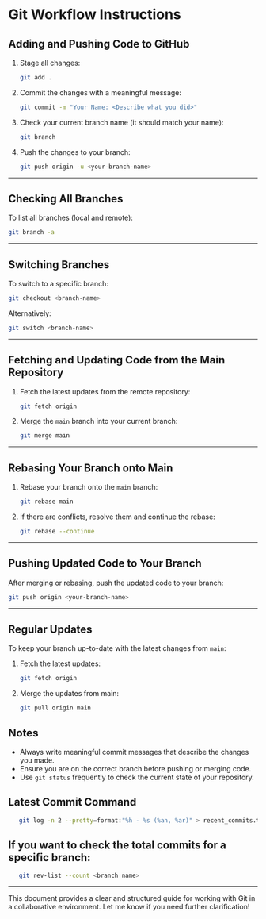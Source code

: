 # Git Workflow Instructions

## Adding and Pushing Code to GitHub
1. Stage all changes:
   ```bash
   git add .
   ```
2. Commit the changes with a meaningful message:
   ```bash
   git commit -m "Your Name: <Describe what you did>"
   ```
3. Check your current branch name (it should match your name):
   ```bash
   git branch
   ```
4. Push the changes to your branch:
   ```bash
   git push origin -u <your-branch-name>
   ```

---

## Checking All Branches
To list all branches (local and remote):
```bash
git branch -a
```

---

## Switching Branches
To switch to a specific branch:
```bash
git checkout <branch-name>
```
Alternatively:
```bash
git switch <branch-name>
```

---

## Fetching and Updating Code from the Main Repository
1. Fetch the latest updates from the remote repository:
   ```bash
   git fetch origin
   ```
2. Merge the `main` branch into your current branch:
   ```bash
   git merge main
   ```

---

## Rebasing Your Branch onto Main
1. Rebase your branch onto the `main` branch:
   ```bash
   git rebase main
   ```
2. If there are conflicts, resolve them and continue the rebase:
   ```bash
   git rebase --continue
   ```

---

## Pushing Updated Code to Your Branch
After merging or rebasing, push the updated code to your branch:
```bash
git push origin <your-branch-name>
```

---

## Regular Updates
To keep your branch up-to-date with the latest changes from `main`:

1. Fetch the latest updates:
   ```bash
   git fetch origin
   ```
2. Merge the updates from main:
   ```bash
   git pull origin main
   ```   

## Notes
- Always write meaningful commit messages that describe the changes you made.
- Ensure you are on the correct branch before pushing or merging code.
- Use `git status` frequently to check the current state of your repository.

## Latest Commit Command
   ```bash 
      git log -n 2 --pretty=format:"%h - %s (%an, %ar)" > recent_commits.txt
   ```

## If you want to check the total commits for a specific branch:
   ```bash
      git rev-list --count <branch name>
   ```

---

This document provides a clear and structured guide for working with Git in a collaborative environment. Let me know if you need further clarification!
